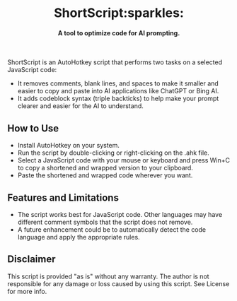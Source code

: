 <h1 align="center">ShortScript:sparkles:</h1>

#### <p align="center">A tool to optimize code for AI prompting.</p><br>

ShortScript is an AutoHotkey script that performs two tasks on a selected JavaScript code:

- It removes comments, blank lines, and spaces to make it smaller and easier to copy and paste into AI applications like ChatGPT or Bing AI.
- It adds codeblock syntax (triple backticks) to help make your prompt clearer and easier for the AI to understand.

## How to Use

- Install AutoHotkey on your system.
- Run the script by double-clicking or right-clicking on the .ahk file.
- Select a JavaScript code with your mouse or keyboard and press Win+C to copy a shortened and wrapped version to your clipboard.
- Paste the shortened and wrapped code wherever you want.

## Features and Limitations

- The script works best for JavaScript code. Other languages may have different comment symbols that the script does not remove.
- A future enhancement could be to automatically detect the code language and apply the appropriate rules.

## Disclaimer

This script is provided "as is" without any warranty. The author is not responsible for any damage or loss caused by using this script. See License for more info.

